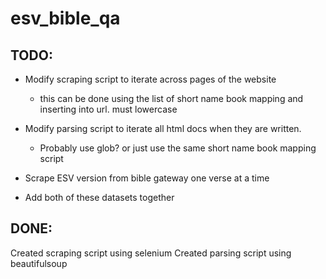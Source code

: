# esv_bible_qa


## TODO:

- Modify scraping script to iterate across pages of the website
    - this can be done using the list of short name book mapping and inserting into url.  must lowercase

- Modify parsing script to iterate all html docs when they are written.
    - Probably use glob?  or just use the same short name book mapping script


- Scrape ESV version from bible gateway one verse at a time

- Add both of these datasets together




## DONE:

Created scraping script using selenium
Created parsing script using beautifulsoup